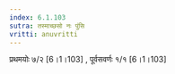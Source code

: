 ```yaml
---
index: 6.1.103
sutra: तस्माच्छसो नः पुंसि
vritti: anuvritti
---
```


प्रथमयोः ७/२ [6।1।103] , पूर्वसवर्णः १/१ [6।1।103]